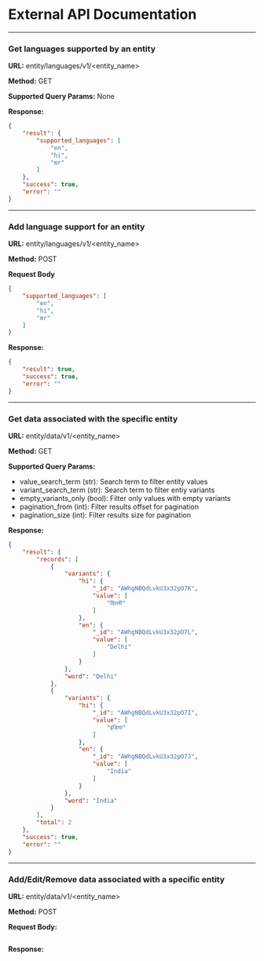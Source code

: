 External API Documentation
=================

***

### Get languages supported by an entity ###


**URL:** entity/languages/v1/<entity_name>

**Method:** GET

**Supported Query Params:**
None

**Response:**
```json
{
    "result": {
        "supported_languages": [
            "en",
            "hi",
            "mr"
        ]
    },
    "success": true,
    "error": ""
}
```

***
### Add language support for an entity ###

**URL:** entity/languages/v1/<entity_name>

**Method:** POST

**Request Body**
```json
{
    "supported_languages": [
        "en",
        "hi",
        "mr"
    ]
}
```
**Response:**
```json
{
    "result": true,
    "success": true,
    "error": ""
}
```

***
### Get data associated with the specific entity ###

**URL:** entity/data/v1/<entity_name>

**Method:** GET

**Supported Query Params:**

- value_search_term (str): Search term to filter entity values
- variant_search_term (str): Search term to filter entiy variants
- empty_variants_only (bool): Filter only values with empty variants
- pagination_from (int): Filter results offset for pagination
- pagination_size (int): Filter results size for pagination

**Response:**
```json
{
    "result": {
        "records": [
            {
                "variants": {
                    "hi": {
                        "_id": "AWhgNBQdLvkU3x32pO7K",
                        "value": [
                            "दिल्ली"
                        ]
                    },
                    "en": {
                        "_id": "AWhgNBQdLvkU3x32pO7L",
                        "value": [
                            "Delhi"
                        ]
                    }
                },
                "word": "Delhi"
            },
            {
                "variants": {
                    "hi": {
                        "_id": "AWhgNBQdLvkU3x32pO7I",
                        "value": [
                            "इंडिया"
                        ]
                    },
                    "en": {
                        "_id": "AWhgNBQdLvkU3x32pO7J",
                        "value": [
                            "India"
                        ]
                    }
                },
                "word": "India"
            }
        ],
        "total": 2
    },
    "success": true,
    "error": ""
}
```

***
### Add/Edit/Remove data associated with a specific entity ###

**URL:** entity/data/v1/<entity_name>

**Method:** POST

**Request Body:**
```json
```
**Response:**
```json
```
